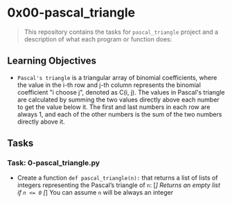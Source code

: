 # 0x00-pascal_triangle

> This repository contains the tasks for `pascal_triangle` project and a description of what each program or function does:


## Learning Objectives

* `Pascal's triangle` is a triangular array of binomial coefficients, where the value in the i-th row and j-th column represents the binomial coefficient "i choose j", denoted as C(i, j). The values in Pascal's triangle are calculated by summing the two values directly above each number to get the value below it. The first and last numbers in each row are always 1, and each of the other numbers is the sum of the two numbers directly above it.


## Tasks

### Task: 0-pascal_triangle.py
* Create a function `def pascal_triangle(n):` that returns a list of lists of integers representing the Pascal’s triangle of `n`:
[*] Returns an empty list if `n <= 0`
[*] You can assume `n` will be always an integer

